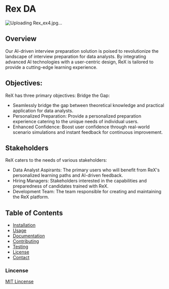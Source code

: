 # Rex DA

![Uploading Rex_ex4.jpg…]()

## Overview
Our AI-driven interview preparation solution is poised to revolutionize the landscape of interview preparation for data analysts. By integrating advanced AI technologies with a user-centric design, ReX is tailored to provide a cutting-edge learning experience.

## Objectives:
ReX has three primary objectives:
Bridge the Gap: 
- Seamlessly bridge the gap between theoretical knowledge and practical application for data analysts.
- Personalized Preparation: Provide a personalized preparation experience catering to the unique needs of individual users.
- Enhanced Confidence: Boost user confidence through real-world scenario simulations and instant feedback for continuous improvement.

## Stakeholders
ReX caters to the needs of various stakeholders:
- Data Analyst Aspirants: The primary users who will benefit from ReX's personalized learning paths and AI-driven feedback.
- Hiring Managers: Stakeholders interested in the capabilities and preparedness of candidates trained with ReX.
- Development Team: The team responsible for creating and maintaining the ReX platform.

## Table of Contents

- [Installation](#installation)
- [Usage](#usage)
- [Documentation](#documentation)
- [Contributing](#contributing)
- [Testing](#testing)
- [License](#license)
- [Contact](#contact)


### Lincense
[MIT Lincense](https://github.com/ReallyAbdullah/interstellar_intel/tree/main#MIT-1-ov-file)
